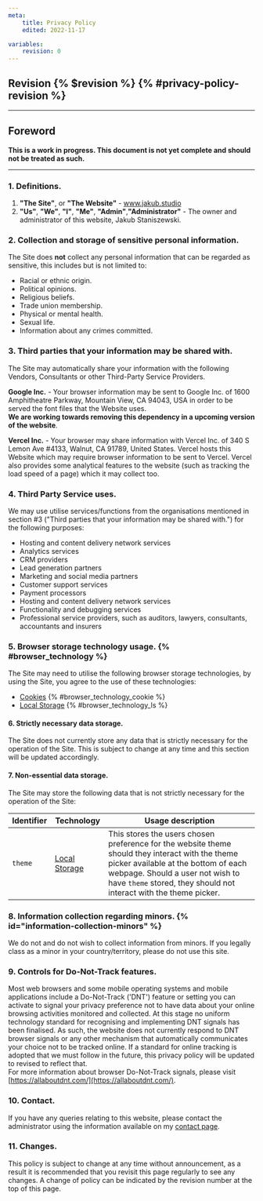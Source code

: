 ```yaml
---
meta:
    title: Privacy Policy
    edited: 2022-11-17

variables:
    revision: 0
---
```

## Revision {% $revision %} {% #privacy-policy-revision %}
---

## Foreword

**This is a work in progress. This document is not yet complete and should not be treated as such.**

---

### 1. Definitions.
1. **"The Site"**, or **"The Website"** - www.jakub.studio
2. **"Us"**, **"We"**, **"I"**, **"Me"**, **"Admin"**,**"Administrator"** - The owner and administrator of this website, Jakub Staniszewski.

### 2. Collection and storage of sensitive personal information.
The Site does **not** collect any personal information that can be regarded as sensitive, this includes but is not limited to:
- Racial or ethnic origin.
- Political opinions.
- Religious beliefs.
- Trade union membership.
- Physical or mental health.
- Sexual life.
- Information about any crimes committed.

### 3. Third parties that your information may be shared with.
The Site may automatically share your information with the following Vendors, Consultants or other Third-Party Service Providers.

**Google Inc.** - Your browser information may be sent to Google Inc. of 1600 Amphitheatre Parkway, Mountain View, CA 94043, USA in order to be served the font files that the Website uses.  
**We are working towards removing this dependency in a upcoming version of the website**.

**Vercel Inc.** - Your browser may share information with Vercel Inc. of 340 S Lemon Ave #4133, Walnut, CA 91789, United States. Vercel hosts this Website which may require browser information to be sent to Vercel. Vercel also provides some analytical features to the website (such as tracking the load speed of a page) which it may collect too.

### 4. Third Party Service uses.

We may use utilise services/functions from the organisations mentioned in section #3 ("Third parties that your information may be shared with.") for the following purposes:

- Hosting and content delivery network services
- Analytics services
- CRM providers
- Lead generation partners
- Marketing and social media partners
- Customer support services
- Payment processors
- Hosting and content delivery network services
- Functionality and debugging services
- Professional service providers, such as auditors, lawyers, consultants, accountants and insurers

### 5. Browser storage technology usage. {% #browser_technology %}
The Site may need to utilise the following browser storage technologies, by using the Site, you agree to the use of these technologies:
- [Cookies](https://en.wikipedia.org/wiki/HTTP_cookie) {% #browser_technology_cookie %}
- [Local Storage](https://en.wikipedia.org/wiki/Web_storage#Local_storage) {% #browser_technology_ls %}

#### 6. Strictly necessary data storage.
The Site does not currently store any data that is strictly necessary for the operation of the Site. This is subject to change at any time and this section will be updated accordingly.


#### 7. Non-essential data storage.
The Site may store the following data that is not strictly necessary for the operation of the Site:

| Identifier       | Technology                              | Usage description |
|------------------|-----------------------------------------|------------|
| `theme` | [Local Storage](#browser_technology_ls)   | This stores the users chosen preference for the website theme should they interact with the theme picker available at the bottom of each webpage. Should a user not wish to have `theme` stored, they should not interact with the theme picker. |

### 8. Information collection regarding minors. {% id="information-collection-minors" %}
We do not and do not wish to collect information from minors. If you legally class as a minor in your country/territory, please do not use this site.

### 9. Controls for Do-Not-Track features.
Most web browsers and some mobile operating systems and mobile applications include a Do-Not-Track ('DNT') feature or setting you can activate to signal your privacy preference not to have data about your online browsing activities monitored and collected. At this stage no uniform technology standard for recognising and implementing DNT signals has been finalised. 
As such, the website does not currently respond to DNT browser signals or any other mechanism that automatically communicates your choice not to be tracked online. If a standard for online tracking is adopted that we must follow in the future, this privacy policy will be updated to revised to reflect that.  
For more information about browser Do-Not-Track signals, please visit [https://allaboutdnt.com/](https://allaboutdnt.com/).

### 10. Contact.
If you have any queries relating to this website, please contact the administrator using the information available on my [contact page](/contact).

### 11. Changes.
This policy is subject to change at any time without announcement, as a result it is recommended that you revisit this page regularly to see any changes.
A change of policy can be indicated by the revision number at the top of this page.